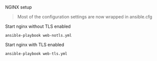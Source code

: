 NGINX setup

> Most of the configuration settings are now wrapped in ansible.cfg

Start nginx without TLS enabled
```
ansible-playbook web-notls.yml 
```

Start nginx with TLS enabled
```
ansible-playbook web-tls.yml
```